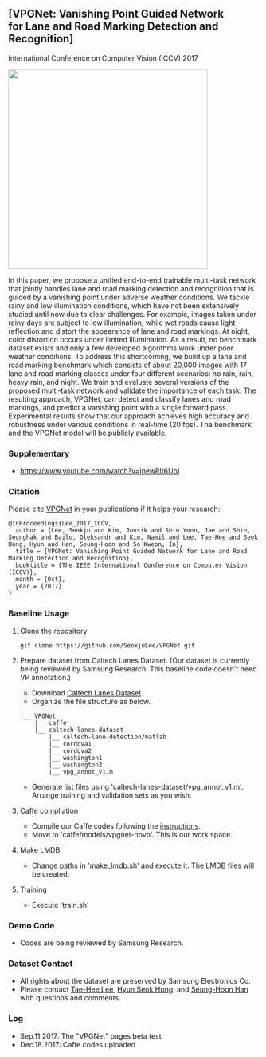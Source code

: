 ## [VPGNet: Vanishing Point Guided Network<br /> for Lane and Road Marking Detection and Recognition]

International Conference on Computer Vision (ICCV) 2017

<img src="./teaser.png" width="400">

In this paper, we propose a unified end-to-end trainable multi-task network that jointly handles lane and road marking detection and recognition that is guided by a vanishing point under adverse weather conditions. We tackle rainy and low illumination conditions, which have not been extensively studied until now due to clear challenges. For example, images taken under rainy days are subject to low illumination, while wet roads cause light reflection and distort the appearance of lane and road markings. At night, color distortion occurs under limited illumination. As a result, no benchmark dataset exists and only a few developed algorithms work under poor weather conditions. To address this shortcoming, we build up a lane and road marking benchmark which consists of about 20,000 images with 17 lane and road marking classes under four different scenarios: no rain, rain, heavy rain, and night. We train and evaluate several versions of the proposed multi-task network and validate the importance of each task. The resulting approach, VPGNet, can detect and classify lanes and road markings, and predict a vanishing point with a single forward pass. Experimental results show that our approach achieves high accuracy and robustness under various conditions in real-time (20 fps). The benchmark and the VPGNet model will be publicly available. 


### Supplementary
+ https://www.youtube.com/watch?v=jnewRlt6UbI


### Citation
Please cite [VPGNet](http://openaccess.thecvf.com/content_iccv_2017/html/Lee_VPGNet_Vanishing_Point_ICCV_2017_paper.html) in your publications if it helps your research:
    
    @InProceedings{Lee_2017_ICCV,
      author = {Lee, Seokju and Kim, Junsik and Shin Yoon, Jae and Shin, Seunghak and Bailo, Oleksandr and Kim, Namil and Lee, Tae-Hee and Seok Hong, Hyun and Han, Seung-Hoon and So Kweon, In},
      title = {VPGNet: Vanishing Point Guided Network for Lane and Road Marking Detection and Recognition},
      booktitle = {The IEEE International Conference on Computer Vision (ICCV)},
      month = {Oct},
      year = {2017}
    }


### Baseline Usage
1) Clone the repository

    ```Shell
    git clone https://github.com/SeokjuLee/VPGNet.git
    ```

2. Prepare dataset from Caltech Lanes Dataset.
(Our dataset is currently being reviewed by Samsung Research. This baseline code doesn't need VP annotation.)
    - Download [Caltech Lanes Dataset](http://www.mohamedaly.info/datasets/caltech-lanes).
    - Organize the file structure as below.
    ```Shell
    |__ VPGNet
        |__ caffe
        |__ caltech-lanes-dataset
            |__ caltech-lane-detection/matlab
            |__ cordova1
            |__ cordova2
            |__ washington1
            |__ washington2
            |__ vpg_annot_v1.m
    ```
    - Generate list files using 'caltech-lanes-dataset/vpg_annot_v1.m'. Arrange training and validation sets as you wish. 

3. Caffe compliation
    - Compile our Caffe codes following the [instructions](http://caffe.berkeleyvision.org/installation.html).
    - Move to 'caffe/models/vpgnet-novp'. This is our work space.

4. Make LMDB
    - Change paths in 'make_lmdb.sh' and execute it. The LMDB files will be created.
    
5. Training
    - Execute 'train.sh'
    

### Demo Code 
+ Codes are being reviewed by Samsung Research.


### Dataset Contact
+ All rights about the dataset are preserved by Samsung Electronics Co.
+ Please contact [Tae-Hee Lee](mailto:th810.lee@samsung.com), [Hyun Seok Hong](mailto:hyunseok76.hong@samsung.com), and [Seung-Hoon Han](mailto:luoes.han@samsung.com) with questions and comments.


### Log
+ Sep.11.2017: The "VPGNet" pages beta test
+ Dec.18.2017: Caffe codes uploaded
